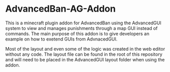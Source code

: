# AdvancedBan-AG-Addon

This is a minecraft plugin addon for AdvancedBan using the AdvancedGUI system to view and manages punishments through a map GUI instead of commands.
The main purpose of this addon is to give developers an example on how to exetend GUIs from AdvnacedGUI.

Most of the layout and even some of the logic was created in the web editor without any code.
The layout file can be found in the root of this repository and will need to be placed in the AdvancedGUI layout folder when using the addon.

